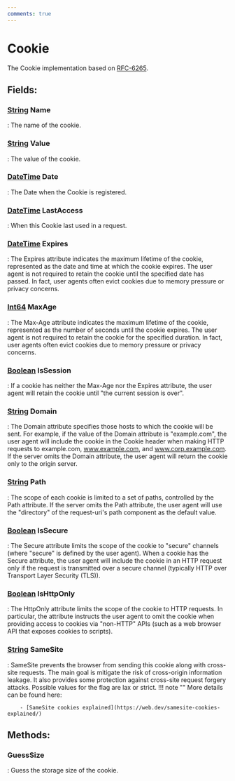```yaml
---
comments: true
---
```

# Cookie

The Cookie implementation based on [RFC-6265](http://tools.ietf.org/html/rfc6265). 

## **Fields**:
### **[String](https://learn.microsoft.com/en-us/dotnet/api/System.String) Name**
: The name of the cookie. 
### **[String](https://learn.microsoft.com/en-us/dotnet/api/System.String) Value**
: The value of the cookie. 
### **[DateTime](https://learn.microsoft.com/en-us/dotnet/api/System.DateTime) Date**
: The Date when the Cookie is registered. 
### **[DateTime](https://learn.microsoft.com/en-us/dotnet/api/System.DateTime) LastAccess**
: When this Cookie last used in a request. 
### **[DateTime](https://learn.microsoft.com/en-us/dotnet/api/System.DateTime) Expires**
: The Expires attribute indicates the maximum lifetime of the cookie, represented as the date and time at which the cookie expires. The user agent is not required to retain the cookie until the specified date has passed. In fact, user agents often evict cookies due to memory pressure or privacy concerns. 
### **[Int64](https://learn.microsoft.com/en-us/dotnet/api/System.Int64) MaxAge**
: The Max-Age attribute indicates the maximum lifetime of the cookie, represented as the number of seconds until the cookie expires. The user agent is not required to retain the cookie for the specified duration. In fact, user agents often evict cookies due to memory pressure or privacy concerns. 
### **[Boolean](https://learn.microsoft.com/en-us/dotnet/api/System.Boolean) IsSession**
: If a cookie has neither the Max-Age nor the Expires attribute, the user agent will retain the cookie until "the current session is over". 
### **[String](https://learn.microsoft.com/en-us/dotnet/api/System.String) Domain**
: The Domain attribute specifies those hosts to which the cookie will be sent. For example, if the value of the Domain attribute is "example.com", the user agent will include the cookie in the Cookie header when making HTTP requests to example.com, www.example.com, and www.corp.example.com. If the server omits the Domain attribute, the user agent will return the cookie only to the origin server. 
### **[String](https://learn.microsoft.com/en-us/dotnet/api/System.String) Path**
: The scope of each cookie is limited to a set of paths, controlled by the Path attribute. If the server omits the Path attribute, the user agent will use the "directory" of the request-uri's path component as the default value. 
### **[Boolean](https://learn.microsoft.com/en-us/dotnet/api/System.Boolean) IsSecure**
: The Secure attribute limits the scope of the cookie to "secure" channels (where "secure" is defined by the user agent). When a cookie has the Secure attribute, the user agent will include the cookie in an HTTP request only if the request is transmitted over a secure channel (typically HTTP over Transport Layer Security (TLS)). 
### **[Boolean](https://learn.microsoft.com/en-us/dotnet/api/System.Boolean) IsHttpOnly**
: The HttpOnly attribute limits the scope of the cookie to HTTP requests. In particular, the attribute instructs the user agent to omit the cookie when providing access to cookies via "non-HTTP" APIs (such as a web browser API that exposes cookies to scripts). 
### **[String](https://learn.microsoft.com/en-us/dotnet/api/System.String) SameSite**
: SameSite prevents the browser from sending this cookie along with cross-site requests. The main goal is mitigate the risk of cross-origin information leakage. It also provides some protection against cross-site request forgery attacks. Possible values for the flag are lax or strict. 
	!!! note ""
		More details can be found here: 

		- [SameSite cookies explained](https://web.dev/samesite-cookies-explained/)



## **Methods**:

### **GuessSize**
: Guess the storage size of the cookie. 
